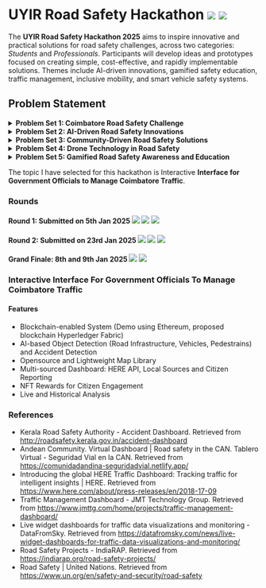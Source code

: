# UYIR Road Safety Hackathon ![](https://img.shields.io/badge/-Live-darkgreen) ![](https://img.shields.io/badge/-2025-darkgreen)  

The **UYIR Road Safety Hackathon 2025** aims to inspire innovative and practical solutions for road safety challenges, across two categories: _Students_ and _Professionals_. Participants will develop ideas and prototypes focused on creating simple, cost-effective, and rapidly implementable solutions. Themes include  AI-driven   innovations,   gamified safety   education,   traffic   management,   inclusive   mobility,   and   smart vehicle safety systems.

## Problem Statement
<details>
  <summary><b>Problem Set 1: Coimbatore Road Safety Challenge</b></summary>
  <ol>
    <li>Enhancing Pedestrian Safety at High-Traffic Intersections in Coimbatore</li>
    <li>Accident Hotspot Prediction and Prevention Systems for Coimbatore</li>
    <li>Accident Detection and Emergency Response Systems for Coimbatore</li>
    <li>Distracted Driving Prevention Systems for Coimbatore</li>
    <li>Smart Driver Behavior Analytics for Coimbatore</li>
    <li><b>Interactive Interface for Government Officials to Manage Coimbatore Traffic</b></li>
    <li>Smart Detection of Road Hazards in Coimbatore</li>
    <li>Mitigating Traffic Congestion near Educational Institutions during Peak Hours in Coimbatore</li>
    <li>Smart Enforcement of Traffic Violations in Coimbatore</li>
    <li>Smart Warning Systems for Negotiating U-turns and Intersections in Coimbatore</li>
    <li>Dynamic Parking Management for Inclusive Mobility in Coimbatore City</li>
    <li>Efficient Route Planning for Slow-Moving Heavy Vehicles in Coimbatore City</li>
    <li>Enhancing Passenger Safety at Bus Stops in Coimbatore</li>
    <li>Smart Highway Infrastructure for Road Safety with Integrated Weather Alerts in Coimbatore</li>
    <li>Smart Traffic Signal and Intelligent Transport System for Accessible Crossings in Coimbatore</li>
    <li>Inclusive Mobility for Differently-Abled Road Users in Coimbatore</li>
    <li>Provision of Safer Roads for Non-Motorized Transport in Coimbatore</li>
  </ol>
</details>

<details>
  <summary><b>Problem Set 2: AI-Driven Road Safety Innovations</b></summary>
  <ol>
    <li>Driver Feedback Systems</li>
    <li>Accident Hotspot Prediction and Prevention System</li>
    <li>AI-Driven Pedestrian Safety System</li>
    <li>AI-Driven Vehicle Interaction for Mixed Traffic Safety</li>
    <li>Real-Time Hazard Detection and Notification System</li>
    <li>Smart Automated Parking and Lot Identification using AI</li>
  </ol>
</details>

<details>
  <summary><b>Problem Set 3: Community-Driven Road Safety Solutions</b></summary>
  <ol>
    <li>Community Reporting System for Road Hazards</li>
    <li>Personalized Fatigue Management App</li>
    <li>Livestock Safety on Rural Highways</li>
    <li>Training and Simulation Platform for Traffic Personnel</li>
    <li>Smart Wearables for Enhanced Safety and Efficiency for Traffic Personnel</li>
    <li>Traffic Violation Detection and Penalty System</li>
  </ol>
</details>

<details>
  <summary><b>Problem Set 4: Drone Technology in Road Safety</b></summary>
  <ol>
    <li>Aerial Traffic Monitoring and Congestion Management</li>
    <li>Rapid Emergency Response and Accident Assessment</li>
    <li>Wildlife Monitoring and Collision Prevention on Highways</li>
    <li>Infrastructure Inspection and Hazard Detection</li>
    <li>Drone-Assisted Enforcement of Traffic Violations</li>
  </ol>
</details>

<details>
  <summary><b>Problem Set 5: Gamified Road Safety Awareness and Education</b></summary>
  <ol>
    <li>Virtual Reality (VR) Road Safety Simulator</li>
    <li>Road Safety Habit Tracker</li>
  </ol>
</details>

The topic I have selected for this hackathon is Interactive **Interface for Government Officials to Manage Coimbatore Traffic**.

### Rounds
#### Round 1: Submitted on 5th Jan 2025 ![](https://img.shields.io/badge/-Online-silver) ![](https://img.shields.io/badge/Teams-3263-brown) ![](https://img.shields.io/badge/-Selected-darkgreen)  
#### Round 2: Submitted on 23rd Jan 2025 ![](https://img.shields.io/badge/-Online-silver) ![](https://img.shields.io/badge/Teams-465-brown) ![](https://img.shields.io/badge/-Selected-darkgreen)  
#### Grand Finale: 8th and 9th Jan 2025 ![](https://img.shields.io/badge/Sri_Krishna_College_of_Engineering-Table_17-gold) ![](https://img.shields.io/badge/Teams-145-brown)

### Interactive Interface For Government Officials To Manage Coimbatore Traffic
#### Features
- Blockchain-enabled System (Demo using Ethereum, proposed blockchain Hyperledger Fabric)
- AI-based Object Detection (Road Infrastructure, Vehicles, Pedestrains) and Accident Detection
- Opensource and Lightweight Map Library
- Multi-sourced Dashboard: HERE API, Local Sources and Citizen Reporting
- NFT Rewards for Citizen Engagement
- Live and Historical Analysis

### References
- Kerala Road Safety Authority - Accident Dashboard. Retrieved from http://roadsafety.kerala.gov.in/accident-dashboard
- Andean Community. Virtual Dashboard | Road safety in the CAN. Tablero Virtual - Seguridad Vial en la CAN. Retrieved from https://comunidadandina-seguridadvial.netlify.app/
- Introducing the global HERE Traffic Dashboard: Tracking traffic for intelligent insights | HERE. Retrieved from https://www.here.com/about/press-releases/en/2018-17-09
- Traffic Management Dashboard - JMT Technology Group. Retrieved from https://www.jmttg.com/home/projects/traffic-management-dashboard/
- Live widget dashboards for traffic data visualizations and monitoring - DataFromSky. Retrieved from https://datafromsky.com/news/live-widget-dashboards-for-traffic-data-visualizations-and-monitoring/
- Road Safety Projects - IndiaRAP. Retrieved from https://indiarap.org/road-safety-projects/
- Road Safety | United Nations. Retrieved from https://www.un.org/en/safety-and-security/road-safety
